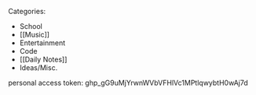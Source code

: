 Categories:

- School
- [[Music]]
- Entertainment
- Code
- [[Daily Notes]]
- Ideas/Misc.


personal access token: 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